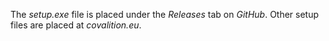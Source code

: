 The _setup.exe_ file is placed under the _Releases_ tab on _GitHub_. Other setup files are placed at _covalition.eu_.